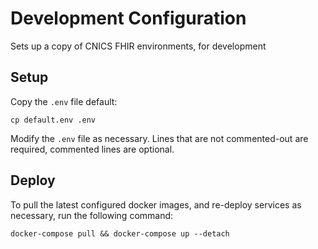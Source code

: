# Development Configuration
Sets up a copy of CNICS FHIR environments, for development


## Setup
Copy the `.env` file default:

    cp default.env .env

Modify the `.env` file as necessary. Lines that are not commented-out are required, commented lines are optional.


## Deploy
To pull the latest configured docker images, and re-deploy services as necessary, run the following command:

    docker-compose pull && docker-compose up --detach
